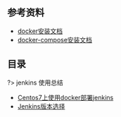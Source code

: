 ## 参考资料

- [docker安装文档](https://docs.docker.com/engine/install/centos/)
- [docker-compose安装文档](https://docs.docker.com/compose/install/)



## 目录

?> jenkins 使用总结

- [Centos7上使用docker部署jenkins](jenkins-docs/install-in-docker.md)
- [Jenkins版本选择](jenkins-choice-version/)


